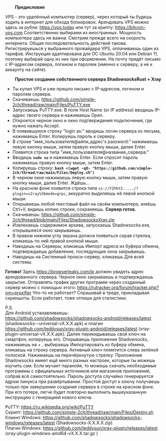         
&nbsp;&nbsp;&nbsp;&nbsp;&nbsp;&nbsp;&nbsp;&nbsp;**Предисловие**

VPS - это удалённый компьютер (сервер), через который ты будешь ходить в интернет для обхода блокировок. Арендовать VPS можно здесь за рубли: https://vps.today или тут за крипту: https://bitcoin-vps.com Соответственно выбираем из иностранных. Мощность компьютера здесь не важна. Смотрим прежде всего на скорость интернета. Общая последовательность действий такова. Регистрируешься у выбранного провайдера VPS, оплачиваешь один из тарифов. Инструкция адаптирована для ОС Ubuntu 20.04 или Debian 11, поэтому выбирай одну из них при оформлении. На почту придёт письмо с IP-адресом сервера, логином и паролем (именно к серверу, а не к аккаунту на сайте).

&nbsp;&nbsp;&nbsp;&nbsp;&nbsp;&nbsp;&nbsp;&nbsp;**Простое создание собственного сервера ShadowsocksRust + Xray**

- Ты купил VPS и уже пришло письмо с IP-адресом, логином и паролем сервера.
- Скачиваешь: https://github.com/simple-2ch/thread/raw/main/Files/PuTTY.exe
- Запускаешь PuTTY.exe. В поле Host Name (or IP address) вводишь IP-адрес твоего сервера и нажимаешь Open.
- Откроется черное окно и окно подтверждения подключения, где нужно нажать Accept.
- В появившуюся строку "login as:" вводишь логин сервера из письма, нажимаешь Enter. Копируешь пароль к серверу.
- В строке "имя_пользователя@айпи_адрес's password:" нажимаешь левую кнопку мыши, затем правую кнопку мыши, далее Enter.
- Появится строка типа "имя_пользователя@название_сервера:"
- Вводишь **`sudo su`** и нажимаешь Enter. Если спросит пароль нажимаешь правую кнопку мыши, затем Enter.
- Копируешь строку: **`bash <(wget -qO- "https://github.com/simple-2ch/thread/raw/main/Files/Deploy.sh")`**
- В черном окне нажимаешь левую кнопку мыши, затем правую кнопку мыши, далее Enter. Ждёшь...
- На красном фоне появится строка типа `ss://Y2hhY2...../?plugin=v2ray%3bmode=grpc`, аккуратно выделяешь её левой кнопкой мыши.
- Открываешь любой текстовый файл на своём компьютере, жмёшь Ctrl+V, видишь копию строки, сохраняешь. **Сервер готов.**
- Скачиваешь: https://github.com/simple-2ch/thread/blob/main/Files/ShadowsocksXray.zip
- Извлекаешь содержимое архива, запускаешь Shadowsocks.exe, открывшееся окно закрываешь.
- В правом нижнем углу экрана должна появиться серая стрелка, кликаешь по ней правой кнопкой мыши.
- Наводишь на Серверы, кликаешь Импорт адреса из буфера обмена, подтверждаешь добавление, последующие окна закрываешь.
- Наводишь на Системный прокси-сервер, кликаешь Для всей системы.

**Готово!** Здесь https://browserleaks.com/ip должен увидеть адрес арендованного сервера. Черное окно закрываешь и подтверждаешь закрытие. Отправлять трафик других программ через созданный сервер можно с помощью этого: https://rutracker.org/forum/tracker.php?nm=proxifier Что-то не работает? Спрашивай в треде, прикладывая скриншоты. Если работает, тоже отпиши для статистики.

P.S. <br>
Для Android устанавливаешь: https://github.com/shadowsocks/shadowsocks-android/releases/latest (shadowsocks--universal-vX.X.X.apk) и плагин https://github.com/teddysun/xray-plugin-android/releases/latest (xray-plugin-universal-vX.X.X.apk). Далее перекидываешь свой ключ на смартфон, копируешь его. Открываешь приложение Shadowsocks, нажимаешь на + , выбираешь Импортировать из буфера обмена, кликаешь на строку сервера. Активный ключ пометится слева зелёной полоской. Нажимаешь на перечёркнутую стрелку. Приложение Shadowsocks имеет ещё много разных настроек, которые ты можешь изучить сам. Если мучает паранойя, то можешь скачать необходимые программы с официальных источников или магазинов приложений, собрав всё самостоятельно. Пароль доступа случайно генерируется ядром линукса при развёртывании. Простой доступ к ключу получаешь только при завершении создания сервера в строке на красном фоне. При его потере, легче будет повторно выполнить вышеуказанную инструкцию с генерацией нового ключа.

PuTTY: https://ru.wikipedia.org/wiki/PuTTY <br>
Скрипт: https://github.com/simple-2ch/thread/raw/main/Files/Deploy.sh <br>
Клиент Windows: https://github.com/shadowsocks/shadowsocks-windows/releases/latest (Shadowsocks-X.X.X.X.zip) <br>
Плагин Windows: https://github.com/teddysun/xray-plugin/releases/latest (xray-plugin-windows-amd64-vX.X.X.tar.gz )

